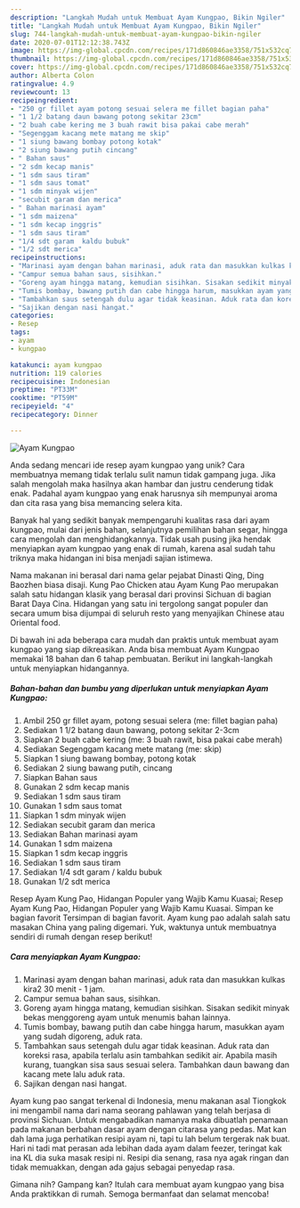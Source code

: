 ```yaml
---
description: "Langkah Mudah untuk Membuat Ayam Kungpao, Bikin Ngiler"
title: "Langkah Mudah untuk Membuat Ayam Kungpao, Bikin Ngiler"
slug: 744-langkah-mudah-untuk-membuat-ayam-kungpao-bikin-ngiler
date: 2020-07-01T12:12:38.743Z
image: https://img-global.cpcdn.com/recipes/171d860846ae3358/751x532cq70/ayam-kungpao-foto-resep-utama.jpg
thumbnail: https://img-global.cpcdn.com/recipes/171d860846ae3358/751x532cq70/ayam-kungpao-foto-resep-utama.jpg
cover: https://img-global.cpcdn.com/recipes/171d860846ae3358/751x532cq70/ayam-kungpao-foto-resep-utama.jpg
author: Alberta Colon
ratingvalue: 4.9
reviewcount: 13
recipeingredient:
- "250 gr fillet ayam potong sesuai selera me fillet bagian paha"
- "1 1/2 batang daun bawang potong sekitar 23cm"
- "2 buah cabe kering me 3 buah rawit bisa pakai cabe merah"
- "Segenggam kacang mete matang me skip"
- "1 siung bawang bombay potong kotak"
- "2 siung bawang putih cincang"
- " Bahan saus"
- "2 sdm kecap manis"
- "1 sdm saus tiram"
- "1 sdm saus tomat"
- "1 sdm minyak wijen"
- "secubit garam dan merica"
- " Bahan marinasi ayam"
- "1 sdm maizena"
- "1 sdm kecap inggris"
- "1 sdm saus tiram"
- "1/4 sdt garam  kaldu bubuk"
- "1/2 sdt merica"
recipeinstructions:
- "Marinasi ayam dengan bahan marinasi, aduk rata dan masukkan kulkas kira2 30 menit - 1 jam."
- "Campur semua bahan saus, sisihkan."
- "Goreng ayam hingga matang, kemudian sisihkan. Sisakan sedikit minyak bekas menggoreng ayam untuk menumis bahan lainnya."
- "Tumis bombay, bawang putih dan cabe hingga harum, masukkan ayam yang sudah digoreng, aduk rata."
- "Tambahkan saus setengah dulu agar tidak keasinan. Aduk rata dan koreksi rasa, apabila terlalu asin tambahkan sedikit air. Apabila masih kurang, tuangkan sisa saus sesuai selera. Tambahkan daun bawang dan kacang mete lalu aduk rata."
- "Sajikan dengan nasi hangat."
categories:
- Resep
tags:
- ayam
- kungpao

katakunci: ayam kungpao 
nutrition: 119 calories
recipecuisine: Indonesian
preptime: "PT33M"
cooktime: "PT59M"
recipeyield: "4"
recipecategory: Dinner

---
```



![Ayam Kungpao](https://img-global.cpcdn.com/recipes/171d860846ae3358/751x532cq70/ayam-kungpao-foto-resep-utama.jpg)

Anda sedang mencari ide resep ayam kungpao yang unik? Cara membuatnya memang tidak terlalu sulit namun tidak gampang juga. Jika salah mengolah maka hasilnya akan hambar dan justru cenderung tidak enak. Padahal ayam kungpao yang enak harusnya sih mempunyai aroma dan cita rasa yang bisa memancing selera kita.

Banyak hal yang sedikit banyak mempengaruhi kualitas rasa dari ayam kungpao, mulai dari jenis bahan, selanjutnya pemilihan bahan segar, hingga cara mengolah dan menghidangkannya. Tidak usah pusing jika hendak menyiapkan ayam kungpao yang enak di rumah, karena asal sudah tahu triknya maka hidangan ini bisa menjadi sajian istimewa.

Nama makanan ini berasal dari nama gelar pejabat Dinasti Qing, Ding Baozhen biasa disaji. Kung Pao Chicken atau Ayam Kung Pao merupakan salah satu hidangan klasik yang berasal dari provinsi Sichuan di bagian Barat Daya Cina. Hidangan yang satu ini tergolong sangat populer dan secara umum bisa dijumpai di seluruh resto yang menyajikan Chinese atau Oriental food.


Di bawah ini ada beberapa cara mudah dan praktis untuk membuat ayam kungpao yang siap dikreasikan. Anda bisa membuat Ayam Kungpao memakai 18 bahan dan 6 tahap pembuatan. Berikut ini langkah-langkah untuk menyiapkan hidangannya.

<!--inarticleads1-->

##### Bahan-bahan dan bumbu yang diperlukan untuk menyiapkan Ayam Kungpao:

1. Ambil 250 gr fillet ayam, potong sesuai selera (me: fillet bagian paha)
1. Sediakan 1 1/2 batang daun bawang, potong sekitar 2-3cm
1. Siapkan 2 buah cabe kering (me: 3 buah rawit, bisa pakai cabe merah)
1. Sediakan Segenggam kacang mete matang (me: skip)
1. Siapkan 1 siung bawang bombay, potong kotak
1. Sediakan 2 siung bawang putih, cincang
1. Siapkan  Bahan saus
1. Gunakan 2 sdm kecap manis
1. Sediakan 1 sdm saus tiram
1. Gunakan 1 sdm saus tomat
1. Siapkan 1 sdm minyak wijen
1. Sediakan secubit garam dan merica
1. Sediakan  Bahan marinasi ayam
1. Gunakan 1 sdm maizena
1. Siapkan 1 sdm kecap inggris
1. Sediakan 1 sdm saus tiram
1. Sediakan 1/4 sdt garam / kaldu bubuk
1. Gunakan 1/2 sdt merica


Resep Ayam Kung Pao, Hidangan Populer yang Wajib Kamu Kuasai; Resep Ayam Kung Pao, Hidangan Populer yang Wajib Kamu Kuasai. Simpan ke bagian favorit Tersimpan di bagian favorit. Ayam kung pao adalah salah satu masakan China yang paling digemari. Yuk, waktunya untuk membuatnya sendiri di rumah dengan resep berikut! 

<!--inarticleads2-->

##### Cara menyiapkan Ayam Kungpao:

1. Marinasi ayam dengan bahan marinasi, aduk rata dan masukkan kulkas kira2 30 menit - 1 jam.
1. Campur semua bahan saus, sisihkan.
1. Goreng ayam hingga matang, kemudian sisihkan. Sisakan sedikit minyak bekas menggoreng ayam untuk menumis bahan lainnya.
1. Tumis bombay, bawang putih dan cabe hingga harum, masukkan ayam yang sudah digoreng, aduk rata.
1. Tambahkan saus setengah dulu agar tidak keasinan. Aduk rata dan koreksi rasa, apabila terlalu asin tambahkan sedikit air. Apabila masih kurang, tuangkan sisa saus sesuai selera. Tambahkan daun bawang dan kacang mete lalu aduk rata.
1. Sajikan dengan nasi hangat.


Ayam kung pao sangat terkenal di Indonesia, menu makanan asal Tiongkok ini mengambil nama dari nama seorang pahlawan yang telah berjasa di provinsi Sichuan. Untuk mengabadikan namanya maka dibuatlah penamaan pada makanan berbahan dasar ayam dengan citarasa yang pedas. Mat kan dah lama juga perhatikan resipi ayam ni, tapi tu lah belum tergerak nak buat. Hari ni tadi mat perasan ada lebihan dada ayam dalam feezer, teringat kak ina KL dia suka masak resipi ni. Resipi dia senang, rasa nya agak ringan dan tidak memuakkan, dengan ada gajus sebagai penyedap rasa. 

Gimana nih? Gampang kan? Itulah cara membuat ayam kungpao yang bisa Anda praktikkan di rumah. Semoga bermanfaat dan selamat mencoba!
